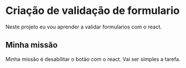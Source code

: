 # Criação de validação de formulario

Neste projeto eu vou aprender a validar formularios com o react.

## Minha missão

Minha missão é desabilitar o botão com o react. Vai ser simples a tarefa.